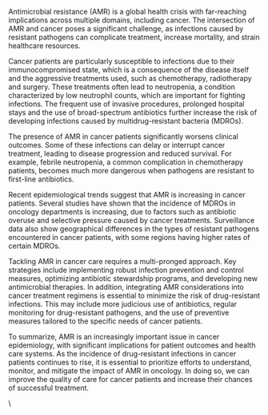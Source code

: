 <!--StartFragment-->

Antimicrobial resistance (AMR) is a global health crisis with far-reaching implications across multiple domains, including cancer. The intersection of AMR and cancer poses a significant challenge, as infections caused by resistant pathogens can complicate treatment, increase mortality, and strain healthcare resources.

Cancer patients are particularly susceptible to infections due to their immunocompromised state, which is a consequence of the disease itself and the aggressive treatments used, such as chemotherapy, radiotherapy and surgery. These treatments often lead to neutropenia, a condition characterized by low neutrophil counts, which are important for fighting infections. The frequent use of invasive procedures, prolonged hospital stays and the use of broad-spectrum antibiotics further increase the risk of developing infections caused by multidrug-resistant bacteria (MDROs).

The presence of AMR in cancer patients significantly worsens clinical outcomes. Some of these infections can delay or interrupt cancer treatment, leading to disease progression and reduced survival. For example, febrile neutropenia, a common complication in chemotherapy patients, becomes much more dangerous when pathogens are resistant to first-line antibiotics.

Recent epidemiological trends suggest that AMR is increasing in cancer patients. Several studies have shown that the incidence of MDROs in oncology departments is increasing, due to factors such as antibiotic overuse and selective pressure caused by cancer treatments. Surveillance data also show geographical differences in the types of resistant pathogens encountered in cancer patients, with some regions having higher rates of certain MDROs.

Tackling AMR in cancer care requires a multi-pronged approach. Key strategies include implementing robust infection prevention and control measures, optimizing antibiotic stewardship programs, and developing new antimicrobial therapies. In addition, integrating AMR considerations into cancer treatment regimens is essential to minimize the risk of drug-resistant infections. This may include more judicious use of antibiotics, regular monitoring for drug-resistant pathogens, and the use of preventive measures tailored to the specific needs of cancer patients.

To summarize, AMR is an increasingly important issue in cancer epidemiology, with significant implications for patient outcomes and health care systems. As the incidence of drug-resistant infections in cancer patients continues to rise, it is essential to prioritize efforts to understand, monitor, and mitigate the impact of AMR in oncology. In doing so, we can improve the quality of care for cancer patients and increase their chances of successful treatment.

\


<!--EndFragment-->
